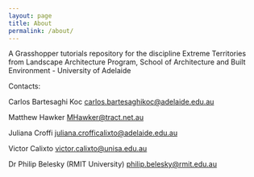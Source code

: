 ```yaml
---
layout: page
title: About
permalink: /about/
---
```


A Grasshopper tutorials repository for the discipline Extreme Territories from Landscape Architecture Program, School of Architecture and Built Environment - University of Adelaide

Contacts:

Carlos Bartesaghi Koc
carlos.bartesaghikoc@adelaide.edu.au 

Matthew Hawker
MHawker@tract.net.au

Juliana Croffi
juliana.crofficalixto@adelaide.edu.au

Victor Calixto
victor.calixto@unisa.edu.au

Dr Philip Belesky (RMIT University)
philip.belesky@rmit.edu.au

